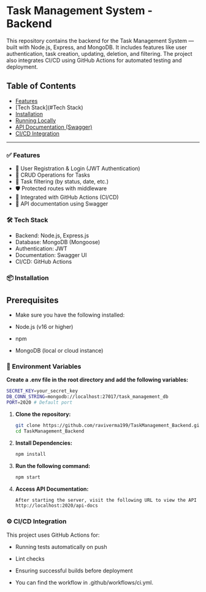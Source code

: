 # Task Management System - Backend

This repository contains the backend for the Task Management System — built with Node.js, Express, and MongoDB. It includes features like user authentication, task creation, updating, deletion, and filtering. The project also integrates CI/CD using GitHub Actions for automated testing and deployment.

## Table of Contents

- [Features](#Features)
- [Tech Stack](#Tech Stack)
- [Installation](#Installation)
- [Running Locally](#Running_Locally)
- [API Documentation (Swagger)](#API_Documentation)
- [CI/CD Integration](#CI/CD)

---

### ✅ Features

- 🔐 User Registration & Login (JWT Authentication)
- 🧾 CRUD Operations for Tasks
- 📅 Task filtering (by status, date, etc.)
- 🛡️ Protected routes with middleware
- 🧪 Integrated with GitHub Actions (CI/CD)
- 🧾 API documentation using Swagger


### 🛠 Tech Stack

- Backend: Node.js, Express.js
- Database: MongoDB (Mongoose)
- Authentication: JWT
- Documentation: Swagger UI
- CI/CD: GitHub Actions


### 📦 Installation

## Prerequisites

- Make sure you have the following installed:

- Node.js (v16 or higher)
- npm
- MongoDB (local or cloud instance)

### 🔧 Environment Variables
**Create a .env file in the root directory and add the following variables:**

   ```bash
   SECRET_KEY=your_secret_key
   DB_CONN_STRING=mongodb://localhost:27017/task_management_db
   PORT=2020 # Default port

   ```

1. **Clone the repository:**

   ```bash
   git clone https://github.com/raviverma199/TaskManagement_Backend.git
   cd TaskManagement_Backend

   ```

2. **Install Dependencies:**

   ```bash
   npm install

   ```

3. **Run the following command:**

   ```bash
   npm start

   ```

4. **Access API Documentation:**

   ```bash
   After starting the server, visit the following URL to view the API documentation:
   http://localhost:2020/api-docs

   ```

### ⚙️ CI/CD Integration
This project uses GitHub Actions for:

- Running tests automatically on push
- Lint checks
- Ensuring successful builds before deployment

- You can find the workflow in .github/workflows/ci.yml.
